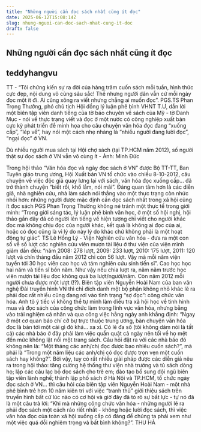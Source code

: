 ```yaml
---
title: "Những người cần đọc sách nhất cũng ít đọc"
date: 2025-06-12T15:08:14Z
slug: nhung-nguoi-can-doc-sach-nhat-cung-it-doc
draft: false
---
```


## Những người cần đọc sách nhất cũng ít đọc

## teddyhangvu

TT - “Tôi chứng kiến sự ra đời của hàng trăm cuốn sách mỗi tuần, hình thức cực đẹp, nội dung vô cùng sâu sắc! Thế nhưng người dân vẫn cứ mỗi ngày đọc một ít đi. Ai cũng xông ra viết nhưng chẳng ai muốn đọc”.
PGS.TS Phan Trọng Thưởng, phó chủ tịch Hội đồng lý luận phê bình VHNT T.Ư, dẫn lời một biên tập viên danh tiếng của tờ báo chuyên về sách của Mỹ - tờ Danh Mục - nói về thực trạng viết và đọc ở một nước có công nghiệp xuất bản cực kỳ phát triển để minh họa cho câu chuyện văn hóa đọc đang “xuống cấp”, “lép vế”, hay nói một cách nhẹ nhàng là “nhiều người đang lười đọc”, “ngại đọc” ở VN.
 

Dù nhiều người mua sách tại Hội chợ sách (tại TP.HCM năm 2012), số người thật sự đọc sách ở VN vẫn vô cùng ít - Ảnh: Minh Đức
 
Trong hội thảo “Văn hóa đọc và ngày đọc sách ở VN” được Bộ TT-TT, Ban Tuyên giáo trung ương, Hội Xuất bản VN tổ chức vào chiều 8-10-2012, câu chuyện về việc độc giả quay lưng lại với sách, văn hóa đọc xuống cấp... đã trở thành chuyện “biết rồi, khổ lắm, nói mãi”. Đáng quan tâm hơn là các diễn giả, nhà nghiên cứu, nhà làm sách nói thẳng vào một thực trạng còn nhức nhối hơn: những người được mặc định cần đọc sách nhất trong xã hội cũng ít đọc sách PGS Phan Trọng Thưởng không né tránh một thực tế trong giới mình: “Trong giới sáng tác, lý luận phê bình văn học, ở một số hội nghị, hội thảo gần đây đã có người lên tiếng về hiện tượng chỉ viết cho người khác đọc mà không chịu đọc của người khác, kết quả là không ai đọc của ai, hoặc có đọc cũng là vì lý do này lý do khác chứ không phải là một hoạt động tự giác”.
TS Lê Hồng Lý - Viện Nghiên cứu văn hóa - đưa ra một con số về số lượt các nghiên cứu viên mượn tài liệu ở thư viện của viện mình giảm dần đều: “năm 2008: 278 lượt, 2009: 233 lượt, 2010: 175 lượt, 2011: 120 lượt và chín tháng đầu năm 2012 chỉ còn 56 lượt. Vậy mà mỗi năm viện tuyển tới 30 học viên cao học và tám nghiên cứu sinh tiến sĩ”. Cao học học hai năm và tiến sĩ bốn năm. Như vậy nếu chia lượt ra, năm năm trước học viên mượn tài liệu đọc không quá ba lượt/người/năm. Còn năm 2012 mỗi người chưa được một lượt (!?).
Biên tập viên Nguyễn Hoài Nam của ban văn nghệ Đài truyền hình VN thì chỉ đích danh một bộ phận không nhỏ khác lẽ ra phải đọc rất nhiều cũng đang rơi vào tình trạng “sợ đọc”: công chức văn hóa. Anh tỏ ý tiếc vì không thể tự mình làm điều tra xã hội học về tình hình mua và đọc sách của công chức làm trong lĩnh vực văn hóa, nhưng bằng vào trải nghiệm cá nhân và qua công việc hằng ngày anh khẳng định: “Ngay ở một cơ quan báo chí cỡ bự trực thuộc trung ương, bàn chuyện văn hóa đọc là bàn tới một cái gì đó khá... xa xỉ. Có lẽ đa số (tôi không dám nói là tất cả) các nhà báo ở đây phải làm việc quần quật cả ngày nên tối về họ mệt đến mức không lật nổi một trang sách. Câu hỏi đặt ra với các nhà báo đó không nên là: “Một tháng các anh/chị đọc được bao nhiêu cuốn sách?”, mà phải là “Trong một năm liệu các anh/chị có đọc được trọn vẹn một cuốn sách hay không?”.
Bởi vậy, tuy có rất nhiều giải pháp được các diễn giả nêu ra trong hội thảo: tăng cường hệ thống thư viện nhà trường và tủ sách dòng họ; lập các câu lạc bộ đọc sách cho trẻ em; đào tạo bổ sung đội ngũ biên tập viên lành nghề; thành lập phố sách ở Hà Nội và TP.HCM, tổ chức ngày đọc sách ở VN... thì câu hỏi của biên tập viên Nguyễn Hoài Nam - một nhà phê bình trẻ hơn 10 năm kiên trì với việc “tranh thủ” giới thiệu sách trên truyền hình bất cứ lúc nào có cơ hội và giờ đây đã tỏ rõ sự bất lực - tự nó đã là một câu trả lời: “Khi mà những công chức văn hóa - những người lẽ ra phải đọc sách một cách ráo riết nhất - không hoặc lười đọc sách, thì việc văn hóa đọc của toàn xã hội xuống cấp có đáng để chúng ta phải xem như một việc quá đỗi nghiêm trọng và bất bình không?”.
THU HÀ